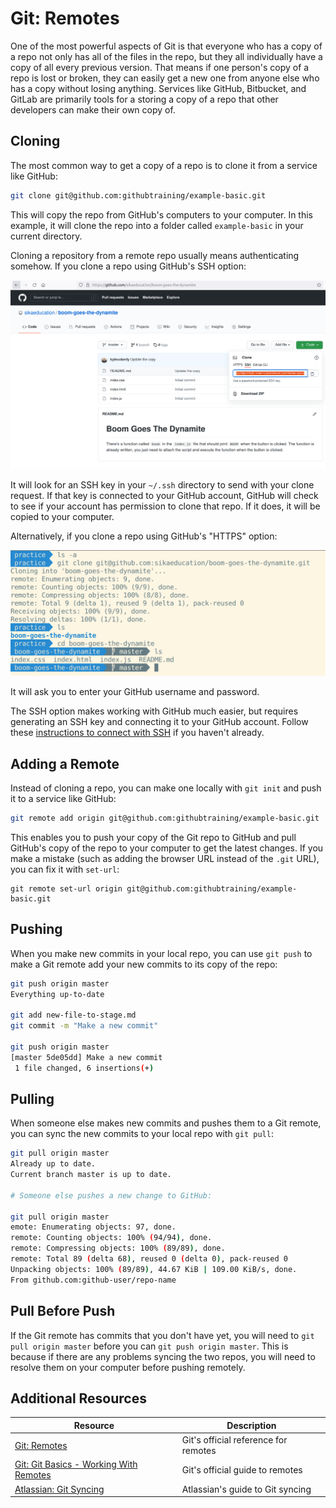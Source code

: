 # Git: Remotes

One of the most powerful aspects of Git is that everyone who has a copy of a repo not only has all of the files in the repo, but they all individually have a copy of all every previous version. That means if one person's copy of a repo is lost or broken, they can easily get a new one from anyone else who has a copy without losing anything. Services like GitHub, Bitbucket, and GitLab are primarily tools for a storing a copy of a repo that other developers can make their own copy of.

## Cloning

The most common way to get a copy of a repo is to clone it from a service like GitHub:

```bash
git clone git@github.com:githubtraining/example-basic.git
```

This will copy the repo from GitHub's computers to your computer. In this example, it will clone the repo into a folder called `example-basic` in your current directory.

Cloning a repository from a remote repo usually means authenticating somehow. If you clone a repo using GitHub's SSH option:

![Cloning from GitHub with SSH](assets/github-1.png)

It will look for an SSH key in your `~/.ssh` directory to send with your clone request. If that key is connected to your GitHub account, GitHub will check to see if your account has permission to clone that repo. If it does, it will be copied to your computer.

Alternatively, if you clone a repo using GitHub's "HTTPS" option:

![Cloning from GitHub with HTTPS](assets/github-2.png)

It will ask you to enter your GitHub username and password.

The SSH option makes working with GitHub much easier, but requires generating an SSH key and connecting it to your GitHub account. Follow these [instructions to connect with SSH](https://docs.github.com/en/github/authenticating-to-github/connecting-to-github-with-ssh) if you haven't already.

## Adding a Remote

Instead of cloning a repo, you can make one locally with `git init` and push it to a service like GitHub:

```bash
git remote add origin git@github.com:githubtraining/example-basic.git
```

This enables you to push your copy of the Git repo to GitHub and pull GitHub's copy of the repo to your computer to get the latest changes. If you make a mistake (such as adding the browser URL instead of the `.git` URL), you can fix it with `set-url`:

```
git remote set-url origin git@github.com:githubtraining/example-basic.git
```

## Pushing

When you make new commits in your local repo, you can use `git push` to make a Git remote add your new commits to its copy of the repo:

```bash
git push origin master
Everything up-to-date

git add new-file-to-stage.md
git commit -m "Make a new commit"

git push origin master
[master 5de05dd] Make a new commit
 1 file changed, 6 insertions(+)
```

## Pulling

When someone else makes new commits and pushes them to a Git remote, you can sync the new commits to your local repo with `git pull`:

```bash
git pull origin master
Already up to date.
Current branch master is up to date.

# Someone else pushes a new change to GitHub:

git pull origin master
emote: Enumerating objects: 97, done.
remote: Counting objects: 100% (94/94), done.
remote: Compressing objects: 100% (89/89), done.
remote: Total 89 (delta 68), reused 0 (delta 0), pack-reused 0
Unpacking objects: 100% (89/89), 44.67 KiB | 109.00 KiB/s, done.
From github.com:github-user/repo-name
```

## Pull Before Push

If the Git remote has commits that you don't have yet, you will need to `git pull origin master` before you can `git push origin master`. This is because if there are any problems syncing the two repos, you will need to resolve them on your computer before pushing remotely.


## Additional Resources

| Resource | Description |
| --- | --- |
| [Git: Remotes](https://git-scm.com/docs/git-remote) | Git's official reference for remotes |
| [Git: Git Basics - Working With Remotes](https://git-scm.com/book/en/v2/Git-Basics-Working-with-Remotes) | Git's official guide to remotes |
| [Atlassian: Git Syncing](https://www.atlassian.com/git/tutorials/syncing) | Atlassian's guide to Git syncing |
